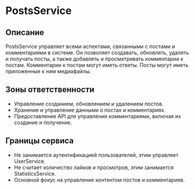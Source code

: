 # PostsService

## Описание

PostsService управляет всеми аспектами, связанными с постами и комментариями в системе. Он позволяет создавать, обновлять, удалять и получать посты, а также добавлять и просматривать комментарии к постам. Комментарии к постам могут иметь ответы. Посты могут иметь приложенные к ним медиафайлы.

## Зоны ответственности

- Управление созданием, обновлением и удалением постов.
- Хранение и управление данными о постах и комментариях.
- Предоставление API для управления комментариями, включая их создание и получение.

## Границы сервиса

- Не занимается аутентификацией пользователей, этим управляет UserService.
- Не считает количество лайков и просмотров, этим занимается StatisticsService.
- Основной фокус на управление контентом постов и комментариев.